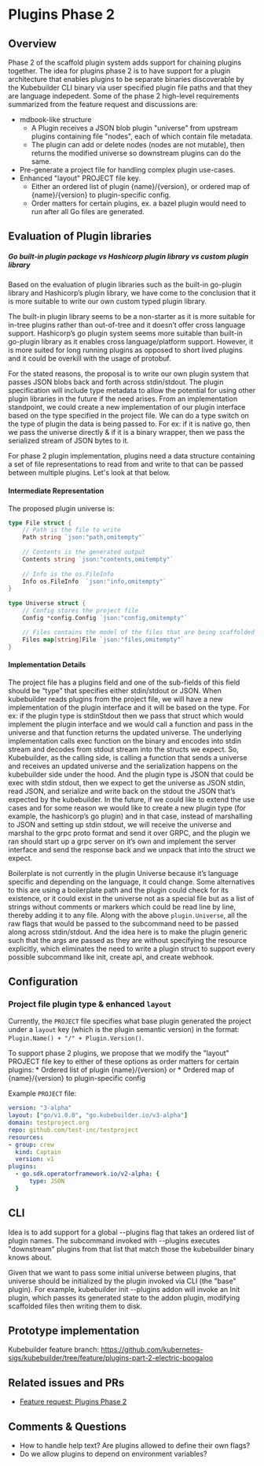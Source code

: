# Plugins Phase 2

## Overview

Phase 2 of the scaffold plugin system adds support for chaining plugins together. The idea for plugins phase 2 is to have support for a plugin architecture that enables plugins to be separate binaries discoverable by the Kubebuilder CLI binary via user specified plugin file paths and that they are language indepedent. Some of the phase 2 high-level requirements summarized from the feature request and discussions are: 

* mdbook-like structure
    * A Plugin receives a JSON blob plugin "universe" from upstream plugins containing file "nodes", each of which contain file metadata.
    * The plugin can add or delete nodes (nodes are not mutable), then returns the modified universe so downstream plugins can do the same.
* Pre-generate a project file for handling complex plugin use-cases.
* Enhanced "layout" PROJECT file key.
    * Either an ordered list of plugin {name}/{version}, or ordered map of {name}/{version} to plugin-specific config.
    * Order matters for certain plugins, ex. a bazel plugin would need to run after all Go files are generated.

## Evaluation of Plugin libraries 

##### Go built-in plugin package vs Hashicorp plugin library vs custom plugin library

Based on the evaluation of plugin libraries such as the built-in go-plugin library and Hashicorp’s plugin library, we have come to the conclusion that it is more suitable to write our own custom typed plugin library.

The built-in plugin library seems to be a non-starter as it is more suitable for in-tree plugins rather than out-of-tree and it doesn’t offer cross language support. Hashicorp’s go plugin system seems more suitable than built-in go-plugin library as it enables cross language/platform support. However, it is more suited for long running plugins as opposed to short lived plugins and it could be overkill with the usage of protobuf.
 
For the stated reasons, the proposal is to write our own plugin system that passes JSON blobs back and forth across stdin/stdout.
The plugin specification will include type metadata to allow the potential for using other plugin libraries in the future if the need arises. From an implementation standpoint, we could create a new implementation of our plugin interface based on the type specified in the project file. We can do a type switch on the type of plugin the data is being passed to. For ex: if it is native go, then we pass the universe directly & if it is a binary wrapper, then we pass the serialized stream of JSON bytes to it. 

For phase 2 plugin implementation, plugins need a data structure containing a set of file representations to read from and write to that can be passed between multiple plugins. Let's look at that below.

#### Intermediate Representation

The proposed plugin universe is: 

```go
type File struct {
    // Path is the file to write
    Path string `json:"path,omitempty"`
    
    // Contents is the generated output
    Contents string `json:"contents,omitempty"`
    
    // Info is the os.FileInfo 
    Info os.FileInfo  `json:"info,omitempty"`	
}
 
type Universe struct {
    // Config stores the project file  
    Config *config.Config `json:"config,omitempty"`

    // Files contains the model of the files that are being scaffolded
    Files map[string]File `json:"files,omitempty"`	
}

```

#### Implementation Details

The project file has a plugins field and one of the sub-fields of this field should be “type” that specifies either stdin/stdout or JSON. When kubebuilder reads plugins from the project file, we will have a new implementation of the plugin interface and it will be based on the type. For ex: if the plugin type is stdinStdout then we pass that struct which would implement the plugin interface and we would call a function and pass in the universe and that function returns the updated universe. The underlying implementation calls exec function on the binary and encodes into stdin stream and decodes from stdout stream into the structs we expect. So, Kubebuilder, as the calling side, is calling a function that sends a universe and receives an updated universe and the serialization happens on the kubebuilder side under the hood. And the plugin type is JSON that could be exec with stdin stdout, then we expect to get the universe as JSON stdin, read JSON, and serialize and write back on the stdout the JSON that’s expected by the kubebuilder. In the future, if we could like to extend the use cases and for some reason we would like to create a new plugin type (for example, the hashicorp’s go plugin) and in that case, instead of marshalling to JSON and setting up stdin stdout, we will receive the universe and marshal to the grpc proto format and send it over GRPC, and the plugin we ran should start up a grpc server on it’s own and implement the server interface and send the response back and we unpack that into the struct we expect.

Boilerplate is not currently in the plugin Universe because it’s language specific and depending on the language, it could change. Some alternatives to this are using a boilerplate path and the plugin could check for its existence, or it could exist in the universe not as a special file but as a list of strings without comments or markers which could be read line by line, thereby adding it to any file. Along with the above `plugin.Universe`, all the raw flags that would be passed to the subcommand need to be passed along across stdin/stdout. And the idea here is to make the plugin generic such that the args are passed as they are without specifying the resource explicitly, which eliminates the need to write a plugin struct to support every possible subcommand like init, create api, and create webhook. 


## Configuration

### Project file plugin type & enhanced `layout`

Currently, the `PROJECT` file specifies what base plugin generated the project under a `layout` key (which is the plugin semantic version) in the format: `Plugin.Name() + "/" + Plugin.Version()`.

To support phase 2 plugins, we propose that we modify the "layout" PROJECT file key to either of these options as order matters for certain plugins: 
    * Ordered list of plugin {name}/{version} or
    * Ordered map of {name}/{version} to plugin-specific config

Example `PROJECT` file:

```yaml
version: "3-alpha"
layout: ["go/v1.0.0", "go.kubebuilder.io/v3-alpha"]
domain: testproject.org
repo: github.com/test-inc/testproject
resources:
- group: crew
  kind: Captain
  version: v1
plugins:
  - go.sdk.operatorframework.io/v2-alpha: {
      type: JSON
  }
``` 

## CLI

Idea is to add support for a global --plugins flag that takes an ordered list of plugin names. The subcommand invoked with --plugins executes "downstream" plugins from that list that match those the kubebuilder binary knows about.

Given that we want to pass some initial universe between plugins, that universe should be initialized by the plugin invoked via CLI (the "base" plugin). For example, kubebuilder init --plugins addon will invoke an Init plugin, which passes its generated state to the addon plugin, modifying scaffolded files then writing them to disk.

## Prototype implementation

Kubebuilder feature branch: https://github.com/kubernetes-sigs/kubebuilder/tree/feature/plugins-part-2-electric-boogaloo

## Related issues and PRs

* [Feature request: Plugins Phase 2](https://github.com/kubernetes-sigs/kubebuilder/issues/1378)

## Comments & Questions

* How to handle help text? Are plugins allowed to define their own flags?
* Do we allow plugins to depend on environment variables? 